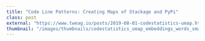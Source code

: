 ```yaml
---
title: "Code Line Patterns: Creating Maps of Stackage and PyPi"
class: post
external: "https://www.tweag.io/posts/2019-08-01-codestatistics-umap.html"
thumbnail: "/images/thumbnails/codestatistics_umap_embeddings_words_small.png"
---
```


